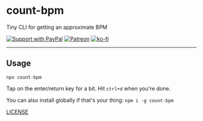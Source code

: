 # count-bpm

Tiny CLI for getting an approximate BPM

[![Support with PayPal](https://img.shields.io/badge/paypal-donate-yellow.png)](https://paypal.me/zacanger) [![Patreon](https://img.shields.io/badge/patreon-donate-yellow.svg)](https://www.patreon.com/zacanger) [![ko-fi](https://img.shields.io/badge/donate-KoFi-yellow.svg)](https://ko-fi.com/U7U2110VB)

--------

## Usage

`npx count-bpm`

Tap on the enter/return key for a bit. Hit `ctrl+d` when you're done.

You can also install globally if that's your thing: `npm i -g count-bpm`

[LICENSE](./LICENSE.md)
